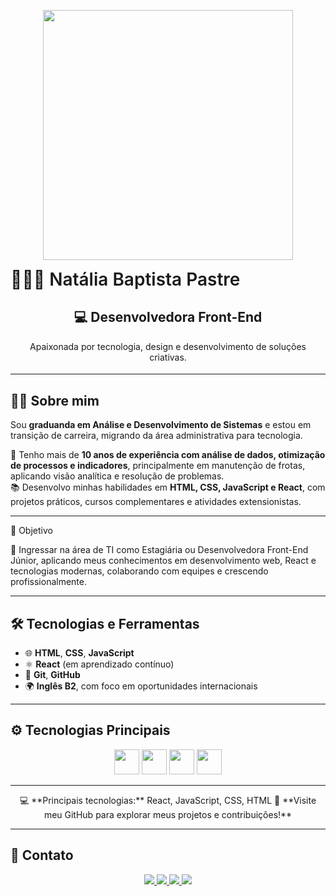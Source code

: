 <p align="center">
  <img src="https://i.postimg.cc/hth1QQZ8/Captura-de-tela-2025-10-18-211658.jpg" width="400"/>
</p>


<h2 style="font-size: 2em; font-weight: 600; margin: 0; text-align: left;">
  👩🏻‍💻 Natália Baptista Pastre
</h2>

<h2 align="center">💻 Desenvolvedora Front-End</h2>
<h4 align="center" style="font-weight: normal; margin-top: 0;">
  Apaixonada por tecnologia, design e desenvolvimento de soluções criativas.
</h4>

---

## 👩‍💻 Sobre mim

Sou **graduanda em Análise e Desenvolvimento de Sistemas** e estou em transição de carreira, migrando da área administrativa para tecnologia.  

💼 Tenho mais de **10 anos de experiência com análise de dados, otimização de processos e indicadores**, principalmente em manutenção de frotas, aplicando visão analítica e resolução de problemas.  
📚 Desenvolvo minhas habilidades em **HTML, CSS, JavaScript e React**, com projetos práticos, cursos complementares e atividades extensionistas.  

---

🎯 Objetivo

🚀 Ingressar na área de TI como Estagiária ou Desenvolvedora Front-End Júnior, aplicando meus conhecimentos em desenvolvimento web, React e tecnologias modernas, colaborando com equipes e crescendo profissionalmente.

---

## 🛠 Tecnologias e Ferramentas

- 🌐 **HTML**, **CSS**, **JavaScript**  
- ⚛️ **React** (em aprendizado contínuo)  
- 🧰 **Git**, **GitHub**  
- 🌍 **Inglês B2**, com foco em oportunidades internacionais  

---

## ⚙️ Tecnologias Principais

<p align="center">
  <img src="https://cdn.jsdelivr.net/gh/devicons/devicon/icons/html5/html5-original.svg" width="40" height="40" />
  <img src="https://cdn.jsdelivr.net/gh/devicons/devicon/icons/css3/css3-original.svg" width="40" height="40" />
  <img src="https://cdn.jsdelivr.net/gh/devicons/devicon/icons/javascript/javascript-original.svg" width="40" height="40" />
  <img src="https://cdn.jsdelivr.net/gh/devicons/devicon/icons/react/react-original.svg" width="40" height="40" />
</p>

---

<p align="center">
  💻 **Principais tecnologias:** React, JavaScript, CSS, HTML  
  🚀 **Visite meu GitHub para explorar meus projetos e contribuições!**  



---

## 💌 Contato

<p align="center">
  <a href="https://www.linkedin.com/in/nataliapastre-dev/" target="_blank">
    <img src="https://img.shields.io/badge/LinkedIn-0077B5?style=for-the-badge&logo=linkedin&logoColor=white"/>
  </a>
  <a href="mailto:natalia.pastre@yahoo.com.br">
    <img src="https://img.shields.io/badge/Email-D14836?style=for-the-badge&logo=gmail&logoColor=white"/>
  </a>
  <a href="https://wa.me/5516997135203" target="_blank">
    <img src="https://img.shields.io/badge/WhatsApp-25D366?style=for-the-badge&logo=whatsapp&logoColor=white"/>
  </a>
  <a href="https://github.com/natipastre" target="_blank">
    <img src="https://img.shields.io/badge/GitHub-181717?style=for-the-badge&logo=github&logoColor=white"/>
  </a>
</p>




















